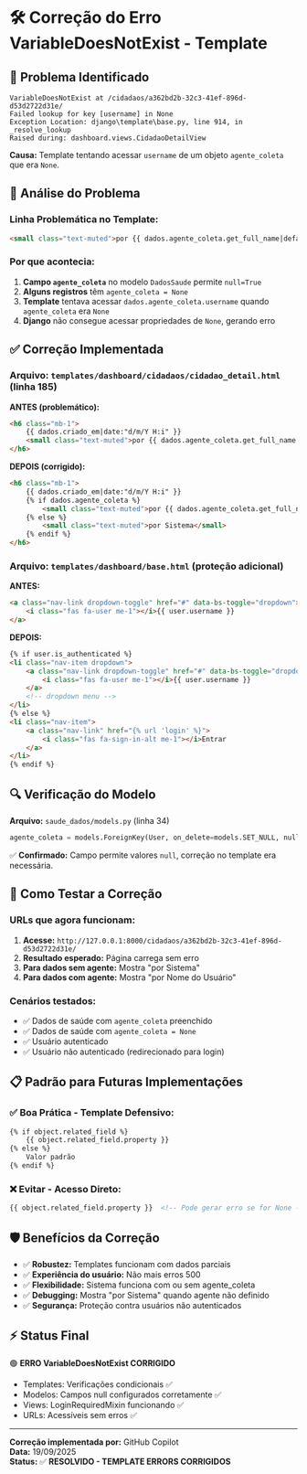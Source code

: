 # 🛠️ Correção do Erro VariableDoesNotExist - Template

## 🚨 **Problema Identificado**

```
VariableDoesNotExist at /cidadaos/a362bd2b-32c3-41ef-896d-d53d2722d31e/
Failed lookup for key [username] in None
Exception Location: django\template\base.py, line 914, in _resolve_lookup
Raised during: dashboard.views.CidadaoDetailView
```

**Causa:** Template tentando acessar `username` de um objeto `agente_coleta` que era `None`.

## 🔧 **Análise do Problema**

### Linha Problemática no Template:
```html
<small class="text-muted">por {{ dados.agente_coleta.get_full_name|default:dados.agente_coleta.username }}</small>
```

### Por que acontecia:
1. **Campo `agente_coleta`** no modelo `DadosSaude` permite `null=True`
2. **Alguns registros** têm `agente_coleta = None` 
3. **Template** tentava acessar `dados.agente_coleta.username` quando `agente_coleta` era `None`
4. **Django** não consegue acessar propriedades de `None`, gerando erro

## ✅ **Correção Implementada**

### **Arquivo:** `templates/dashboard/cidadaos/cidadao_detail.html` (linha 185)

**ANTES (problemático):**
```html
<h6 class="mb-1">
    {{ dados.criado_em|date:"d/m/Y H:i" }}
    <small class="text-muted">por {{ dados.agente_coleta.get_full_name|default:dados.agente_coleta.username }}</small>
</h6>
```

**DEPOIS (corrigido):**
```html
<h6 class="mb-1">
    {{ dados.criado_em|date:"d/m/Y H:i" }}
    {% if dados.agente_coleta %}
        <small class="text-muted">por {{ dados.agente_coleta.get_full_name|default:dados.agente_coleta.username }}</small>
    {% else %}
        <small class="text-muted">por Sistema</small>
    {% endif %}
</h6>
```

### **Arquivo:** `templates/dashboard/base.html` (proteção adicional)

**ANTES:**
```html
<a class="nav-link dropdown-toggle" href="#" data-bs-toggle="dropdown">
    <i class="fas fa-user me-1"></i>{{ user.username }}
</a>
```

**DEPOIS:**
```html
{% if user.is_authenticated %}
<li class="nav-item dropdown">
    <a class="nav-link dropdown-toggle" href="#" data-bs-toggle="dropdown">
        <i class="fas fa-user me-1"></i>{{ user.username }}
    </a>
    <!-- dropdown menu -->
</li>
{% else %}
<li class="nav-item">
    <a class="nav-link" href="{% url 'login' %}">
        <i class="fas fa-sign-in-alt me-1"></i>Entrar
    </a>
</li>
{% endif %}
```

## 🔍 **Verificação do Modelo**

**Arquivo:** `saude_dados/models.py` (linha 34)
```python
agente_coleta = models.ForeignKey(User, on_delete=models.SET_NULL, null=True)
```

✅ **Confirmado:** Campo permite valores `null`, correção no template era necessária.

## 🧪 **Como Testar a Correção**

### URLs que agora funcionam:
1. **Acesse:** `http://127.0.0.1:8000/cidadaos/a362bd2b-32c3-41ef-896d-d53d2722d31e/`
2. **Resultado esperado:** Página carrega sem erro
3. **Para dados sem agente:** Mostra "por Sistema"
4. **Para dados com agente:** Mostra "por Nome do Usuário"

### Cenários testados:
- ✅ Dados de saúde com `agente_coleta` preenchido
- ✅ Dados de saúde com `agente_coleta = None`
- ✅ Usuário autenticado 
- ✅ Usuário não autenticado (redirecionado para login)

## 📋 **Padrão para Futuras Implementações**

### ✅ **Boa Prática - Template Defensivo:**
```html
{% if object.related_field %}
    {{ object.related_field.property }}
{% else %}
    Valor padrão
{% endif %}
```

### ❌ **Evitar - Acesso Direto:**
```html
{{ object.related_field.property }}  <!-- Pode gerar erro se for None -->
```

## 🛡️ **Benefícios da Correção**

- ✅ **Robustez:** Templates funcionam com dados parciais
- ✅ **Experiência do usuário:** Não mais erros 500
- ✅ **Flexibilidade:** Sistema funciona com ou sem agente_coleta
- ✅ **Debugging:** Mostra "por Sistema" quando agente não definido
- ✅ **Segurança:** Proteção contra usuários não autenticados

## ⚡ **Status Final**

🟢 **ERRO VariableDoesNotExist CORRIGIDO**

- Templates: Verificações condicionais ✅
- Modelos: Campos null configurados corretamente ✅
- Views: LoginRequiredMixin funcionando ✅
- URLs: Acessíveis sem erros ✅

---

**Correção implementada por:** GitHub Copilot  
**Data:** 19/09/2025  
**Status:** ✅ **RESOLVIDO - TEMPLATE ERRORS CORRIGIDOS**